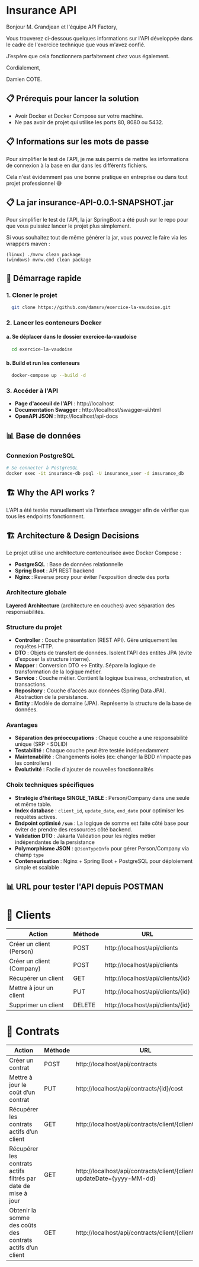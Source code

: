 # Insurance API

Bonjour M. Grandjean et l'équipe API Factory,

Vous trouverez ci-dessous quelques informations sur l'API développée dans le cadre de l'exercice technique que vous m'avez
confié.

J’espère que cela fonctionnera parfaitement chez vous également.

Cordialement,

Damien COTE.

## 📋 Prérequis pour lancer la solution

- Avoir Docker et Docker Compose sur votre machine.
- Ne pas avoir de projet qui utilise les ports 80, 8080 ou 5432.

## 📋 Informations sur les mots de passe

Pour simplifier le test de l'API, je me suis permis de mettre les informations de connexion à la base en dur dans les différents fichiers.

Cela n'est évidemment pas une bonne pratique en entreprise ou dans tout projet professionnel 😅

## 📋 La jar insurance-API-0.0.1-SNAPSHOT.jar

Pour simplifier le test de l'API, la jar SpringBoot a été push sur le repo pour que vous puissiez lancer le projet plus simplement.

Si vous souhaitez tout de même générer la jar, vous pouvez le faire via les wrappers maven :

    (linux) ./mvnw clean package
    (windows) mvnw.cmd clean package

## 🚀 Démarrage rapide

### 1. Cloner le projet

```bash
  git clone https://github.com/damsrv/exercice-la-vaudoise.git
```

### 2. Lancer les conteneurs Docker

#### a. Se déplacer dans le dossier exercice-la-vaudoise

```bash
  cd exercice-la-vaudoise
```
#### b. Build et run les conteneurs

```bash
  docker-compose up --build -d
```

### 3. Accéder à l'API

- **Page d'acceuil de l'API** : http://localhost
- **Documentation Swagger** : http://localhost/swagger-ui.html
- **OpenAPI JSON** : http://localhost/api-docs

## 📊 Base de données

### Connexion PostgreSQL

```bash
# Se connecter à PostgreSQL
docker exec -it insurance-db psql -U insurance_user -d insurance_db
```

## 🏗️ Why the API works ?

L'API a été testée manuellement via l'interface swagger afin de vérifier que tous les endpoints fonctionnent.

## 🏗️ Architecture & Design Decisions

Le projet utilise une architecture conteneurisée avec Docker Compose :

- **PostgreSQL** : Base de données relationnelle
- **Spring Boot** : API REST backend
- **Nginx** : Reverse proxy pour éviter l'exposition directe des ports


### Architecture globale
**Layered Architecture** (architecture en couches) avec séparation des responsabilités.

### Structure du projet

- **Controller** : Couche présentation (REST API). Gère uniquement les requêtes HTTP.
- **DTO** : Objets de transfert de données. Isolent l'API des entités JPA (évite d'exposer la structure interne).
- **Mapper** : Conversion DTO ↔ Entity. Sépare la logique de transformation de la logique métier.
- **Service** : Couche métier. Contient la logique business, orchestration, et transactions.
- **Repository** : Couche d'accès aux données (Spring Data JPA). Abstraction de la persistance.
- **Entity** : Modèle de domaine (JPA). Représente la structure de la base de données.

### Avantages

- **Séparation des préoccupations** : Chaque couche a une responsabilité unique (SRP - SOLID)
- **Testabilité** : Chaque couche peut être testée indépendamment
- **Maintenabilité** : Changements isolés (ex: changer la BDD n'impacte pas les controllers)
- **Évolutivité** : Facile d'ajouter de nouvelles fonctionnalités

### Choix techniques spécifiques

- **Stratégie d'héritage SINGLE_TABLE** : Person/Company dans une seule et même table.
- **Index database** : `client_id`, `update_date`, `end_date` pour optimiser les requêtes actives.
- **Endpoint optimisé `/sum`** : La logique de somme est faite côté base pour éviter de prendre des ressources côté backend.
- **Validation DTO** : Jakarta Validation pour les règles métier indépendantes de la persistance
- **Polymorphisme JSON** : `@JsonTypeInfo` pour gérer Person/Company via champ `type`
- **Conteneurisation** : Nginx + Spring Boot + PostgreSQL pour déploiement simple et scalable

## 📊 URL pour tester l'API depuis POSTMAN

# 📂 Clients

| Action | Méthode | URL |
|--------|--------|-----|
| Créer un client (Person) | POST | http://localhost/api/clients |
| Créer un client (Company) | POST | http://localhost/api/clients |
| Récupérer un client | GET | http://localhost/api/clients/{id} |
| Mettre à jour un client | PUT | http://localhost/api/clients/{id} |
| Supprimer un client | DELETE | http://localhost/api/clients/{id} |

# 📂 Contrats

| Action | Méthode | URL |
|--------|--------|-----|
| Créer un contrat | POST | http://localhost/api/contracts |
| Mettre à jour le coût d’un contrat | PUT | http://localhost/api/contracts/{id}/cost |
| Récupérer les contrats actifs d’un client | GET | http://localhost/api/contracts/client/{clientId} |
| Récupérer les contrats actifs filtrés par date de mise à jour | GET | http://localhost/api/contracts/client/{clientId}?updateDate={yyyy-MM-dd} |
| Obtenir la somme des coûts des contrats actifs d’un client | GET | http://localhost/api/contracts/client/{clientId}/sum |
